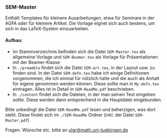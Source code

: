 ### SEM-Master

Enthält Templates für kleinere Ausarbeitungen, etwa für Seminare in der AGFA oder für kleinere Artikel. 
Die Vorlage eignet sich auch bestens, um sich in das LaTeX-System einzuarbeiten.

#### Aufbau:
* Im Stammverzeichnis befinden sich die Datei `SEM-Master.tex` als allgemeine Vorlage und `SEM-Beamer.tex` als Vorlage für Präsentationen mit der Beamer-Klasse
* In `./preamble` findet sich die Datei `SEM-art.tex`, in der Layout usw. zu finden sind. In der Datei `SEM-defn.tex` habe ich einige Definitionen vorgenommen, die ich einmal für nützlich halte und die auch als Anhalt für eigene genommen werden können.
Diese sollte man in `My-defn.tex` eintragen.
Alles ist in Detail in `SEM-ReadMe.pdf` beschrieben.
* In `./content` findet sich die Dateien, in der man seinen Text eingeben sollte. Diese werden dann entsprechend in die Hauptdatei eingebunden.

Bitte unbedingt die Datei `SEM-ReadMe.pdf` lesen und beherzigen, was dort steht. 
Diese findet sich im `./SEM-ReadMe` Ordner (inkl. der Datei `SEM-Master.pdf`)

Fragen. Wünsche etc. bitte an <ulgr@math.uni-tuebingen.de>


